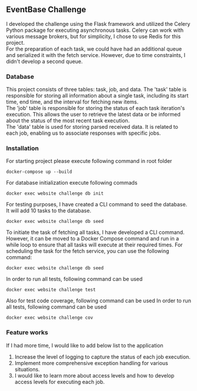 ## EventBase Challenge 
I developed the challenge using the Flask framework and utilized the Celery Python package for executing asynchronous tasks. Celery can work with various message brokers, but for simplicity, I chose to use Redis for this project.\
For the preparation of each task, we could have had an additional queue and serialized it with the fetch service. However, due to time constraints, I didn't develop a second queue.
### Database
This project consists of three tables: task, job, and data. The 'task' table is responsible for storing all information about a single task, including its start time, end time, and the interval for fetching new items.\
The 'job' table is responsible for storing the status of each task iteration's execution. This allows the user to retrieve the latest data or be informed about the status of the most recent task execution.\
The 'data' table is used for storing parsed received data. It is related to each job, enabling us to associate responses with specific jobs.

### Installation

For starting project please execute following command in root folder
```angular2html
docker-compose up --build 
```

For database initialization execute following commads
```angular2html
docker exec website challenge db init 
```

For testing purposes, I have created a CLI command to seed the database. It will add 10 tasks to the database.
```angular2html
docker exec website challenge db seed 
```
To initiate the task of fetching all tasks, I have developed a CLI command. However, it can be moved to a Docker Compose command and run in a while loop to ensure that all tasks will execute at their required times. For scheduling the task for the fetch service, you can use the following command:
```angular2html
docker exec website challenge db seed 
```

In order to run all tests, following command can be used
```angular2html
docker exec website challenge test
```

Also for test code coverage, following command can be used
In order to run all tests, following command can be used
```angular2html
docker exec website challenge cov
```

### Feature works
If I had more time, I would like to add below list to the application 
1. Increase the level of logging to capture the status of each job execution. 
2. Implement more comprehensive exception handling for various situations.
3. I would like to learn more about access levels and how to develop access levels for executing each job.

